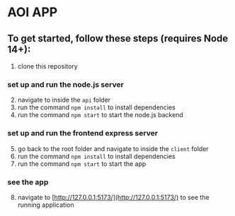 # AOI APP

## To get started, follow these steps (requires Node 14+):
1. clone this repository

### set up and run the node.js server
2. navigate to inside the `api` folder
3. run the command `npm install` to install dependencies
4. run the command `npm start` to start the node.js backend

### set up and run the frontend express server
5. go back to the root folder and navigate to inside the `client` folder
6. run the command `npm install` to install dependencies
7. run the command `npm start` to start the app

### see the app
8. navigate to [http://127.0.0.1:5173/](http://127.0.0.1:5173/) to see the running application
